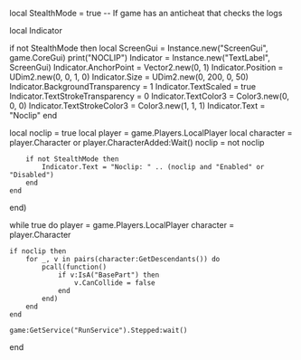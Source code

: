 local StealthMode = true -- If game has an anticheat that checks the logs

local Indicator

if not StealthMode then
    local ScreenGui = Instance.new("ScreenGui", game.CoreGui)
    print("NOCLIP")
    Indicator = Instance.new("TextLabel", ScreenGui)
    Indicator.AnchorPoint = Vector2.new(0, 1)
    Indicator.Position = UDim2.new(0, 0, 1, 0)
    Indicator.Size = UDim2.new(0, 200, 0, 50)
    Indicator.BackgroundTransparency = 1
    Indicator.TextScaled = true
    Indicator.TextStrokeTransparency = 0
    Indicator.TextColor3 = Color3.new(0, 0, 0)
    Indicator.TextStrokeColor3 = Color3.new(1, 1, 1)
    Indicator.Text = "Noclip"
end

local noclip = true
local player = game.Players.LocalPlayer
local character = player.Character or player.CharacterAdded:Wait()
        noclip = not noclip

        if not StealthMode then
            Indicator.Text = "Noclip: " .. (noclip and "Enabled" or "Disabled")
        end
    end
end)

while true do
    player = game.Players.LocalPlayer
    character = player.Character

    if noclip then
        for _, v in pairs(character:GetDescendants()) do
            pcall(function()
                if v:IsA("BasePart") then
                    v.CanCollide = false
                end
            end)
        end
    end

    game:GetService("RunService").Stepped:wait()
end
